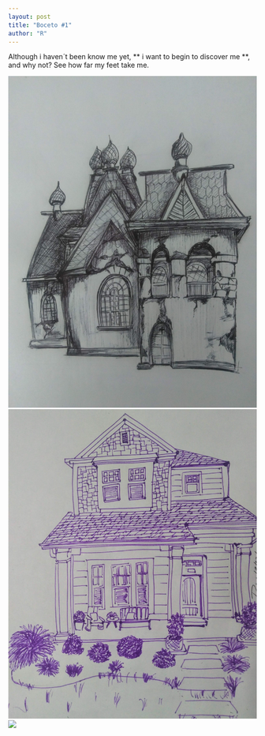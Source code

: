 ```yaml
---
layout: post
title: "Boceto #1"
author: "R"
---
```


Although i haven´t been know me yet, ** i want to begin to discover me **, and why not? See how far my feet take me.


<img title="Casa" alt="" src="../assets/blog_images/dibujos/18-03-2021.jpg">

<img title="Casa" alt="" src="../blog_images/dibujos/17-03-2021.jpg">


<div><img src='{{ site.github.url }}/assets/blog_images/dibujos/18-03-2021.jpg'></div>